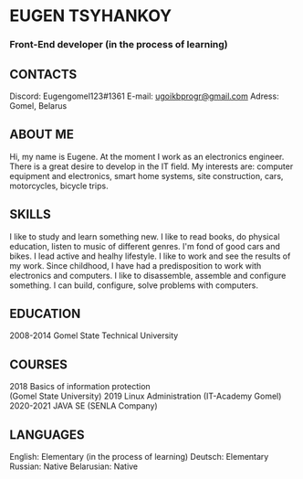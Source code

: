 # EUGEN TSYHANKOY
### Front-End developer (in the process of learning)

## **CONTACTS**
Discord: Eugengomel123#1361
E-mail: ugoikbprogr@gmail.com
Adress: Gomel, Belarus

## **ABOUT ME**
Hi, my name is Eugene.
At the moment I work as an electronics engineer. There is a great desire to develop in the IT field.
My interests are: computer equipment and electronics, smart home systems, site construction, cars, motorcycles, bicycle trips.

## **SKILLS**
I like to study and learn something new. I like to read books, do physical education,
listen to music of different genres. I'm fond of good cars and bikes. 
I lead active and healhy lifestyle. I like to work and see the results of my work.
Since childhood, I have had a predisposition to work with electronics and computers.
I like to disassemble, assemble and configure something. I can build, configure, solve problems with computers.
	
## **EDUCATION**
2008-2014 Gomel State Technical University 

## **COURSES**
2018
Basics of information protection <br/>(Gomel State University) 
2019
Linux Administration (IT-Academy Gomel)
2020-2021
JAVA SE (SENLA Company)

## **LANGUAGES**
English: Elementary (in the process of learning)
Deutsch: Elementary
Russian: Native
Belarusian: Native